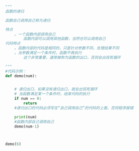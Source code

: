 
<BlogInfo id="709" title="18.函数的递归" author="白日梦想猿" pv=0 read_times=0 pre_cost_time=0分19秒 category="语法进阶" tag_list="['语法进阶']" create_time="2020.02.19 09:20:34" update_time="2020.02.19 09:45:48" />

```python
"""
函数的递归

函数自己调用自己称为递归

特点
    。一个函数内部调用自己
        函数内部可以调用其他函数，当然也可以调用自己
代码特点
    。函数内部的代码是相同的，只是针对参数不同，处理结果不同
    。当参数满足一个条件时，函数不再执行
        这个非常重要，通常被称为函数的出口，否则会出现死循环

"""
#代码示例：
def demo(num):


    # 递归出口，如果没有递归出口，就会出现死循环
    # 当函数满足某一个条件时，结束代码的执行
    if num == 0:
        return
    #递归出口的代码必须写在“自己调用自己”的代码的上面，否则程序报错

    print(num)
    #函数内部自己调用自己
    demo(num-1)



demo(6)
```
